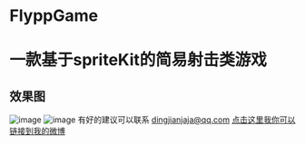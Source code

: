 # FlyppGame
一款基于spriteKit的简易射击类游戏
=====================
## 效果图
![image](https://github.com/dingjianjaja/FlyppGame/blob/master/Images/FlyppGame_1.gif)
![image](https://github.com/dingjianjaja/FlyppGame/blob/master/Images/FlyppGame_2.gif)
        有好的建议可以联系 dingjianjaja@qq.com
[点击这里我你可以链接到我的微博](http://weibo.com/2438738361)<br />
